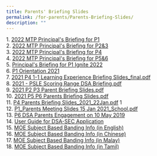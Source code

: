 ```yaml
---
title: Parents' Briefing Slides
permalink: /for-parents/Parents-Briefing-Slides/
description: ""
---
```

1. [2022 MTP Principal's Briefing for P1](https://kranjipri-moe-edu-sg-admin.cwp.sg/qql/slot/u536/Parent/Year%202022/Jan%202022/P1_Parents%20Briefing%20Slides%2021%20Jan%202022.pdf)  
2. [2022 MTP Principal's Briefing for P2&3](https://kranjipri-moe-edu-sg-admin.cwp.sg/qql/slot/u536/Parent/Year%202022/Jan%202022/P_Briefing_P2P3_2022_for%20sharing.pdf)  
3. [2022 MTP Principal's Briefing for P4](https://kranjipri-moe-edu-sg-admin.cwp.sg/qql/slot/u536/Parent/Year%202022/Jan%202022/P_Briefing_P4_2022_for%20sharing.pdf)  
4. [2022 MTP Principal's Briefing for P5&6](https://kranjipri-moe-edu-sg-admin.cwp.sg/qql/slot/u536/Parent/Year%202022/Jan%202022/P_Briefing_P5P6_2022_for%20sharing.pdf)  
5. [Principal's Briefing for P1 Ignite 2022](https://kranjipri-moe-edu-sg-admin.cwp.sg/qql/slot/u536/Parent/Year%202022/P_Briefing_P1_2022_for%20sharing.pdf)  
6. [P1 Orientation 2021](https://kranjipri-moe-edu-sg-admin.cwp.sg/qql/slot/u536/MK%20Dept%20-%202019/P1%20Orientation%202021_final.pdf)  
7. [2021 P4 1-1 Learning Experience Briefing Slides\_final.pdf](https://kranjipri-moe-edu-sg-admin.cwp.sg/qql/slot/u1370/2021%20P4%201-1%20Learning%20Experience%20Briefing%20Slides_final.pdf)  
8. [2021 - PSLE Scoring Range DSA Briefing.pdf](https://kranjipri-moe-edu-sg-admin.cwp.sg/qql/slot/u536/Parent/Year%202021/2021%20-%20PSLE%20Scoring%20Range%20%20DSA%20Briefing%20-%207%20May.pdf)  
9. [2021 P2 P3 Parent Briefing Slides.pdf](https://kranjipri-moe-edu-sg-admin.cwp.sg/qql/slot/u1370/2021%20P2%20P3%20Parent%20Briefing%20Slides.pdf)   
10. [2021 P5 P6 Parents Briefing Slides.pdf](https://kranjipri-moe-edu-sg-admin.cwp.sg/qql/slot/u1370/2021%20P5%20%20P6%20Parent%20Briefing%20Slides.pdf)   
11. [P4 Parents Briefing Slides\_2021\_22Jan.pdf](https://kranjipri-moe-edu-sg-admin.cwp.sg/qql/slot/u1370/P4%20Parents%20Briefing_2021_22Jan.pdf) 1  
12. [P1\_Parents Meeting Slides 15 Jan 2021\_School.pdf](https://kranjipri-moe-edu-sg-admin.cwp.sg/qql/slot/u536/Parent/Year%202021/P1_Parents%20Meeting%20Slides%2015%20Jan%202021_School.pdf)   
13. [P6 DSA Parents Engagement on 10 May 2019](https://kranjipri-moe-edu-sg-admin.cwp.sg/)  
14. [User Guide for DSA-SEC Application](https://kranjipri-moe-edu-sg-admin.cwp.sg/qql/slot/u536/For%20Parents%20-%202019/briefing%20slides/user-guide-for-dsa-sec-application-mainstream.pdf)  
15. [MOE Subject Based Banding Info (in English)](https://kranjipri-moe-edu-sg-admin.cwp.sg/qql/slot/u536/Parent%20Briefing%20Slides%202019/1.%20MOE_Subject-Based%20Banding%20(n%20English).pdf)  
16. [MOE Subject Based Banding Info (in Chinese)](https://kranjipri-moe-edu-sg-admin.cwp.sg/qql/slot/u536/Parent%20Briefing%20Slides%202019/2.%20MOE_Subject-Based%20Banding%20(in%20Chinese).pdf)  
17. [MOE Subject Based Banding Info (in Malay)](https://kranjipri-moe-edu-sg-admin.cwp.sg/qql/slot/u536/Parent%20Briefing%20Slides%202019/3.%20MOE_Subject-Based%20Banding%20(in%20Malay).pdf)  
18. [MOE Subject Based Banding Info (in Tamil)](https://kranjipri-moe-edu-sg-admin.cwp.sg/qql/slot/u536/Parent%20Briefing%20Slides%202019/4.%20MOE_Subject-Based%20Banding%20(in%20Tamil).pdf)